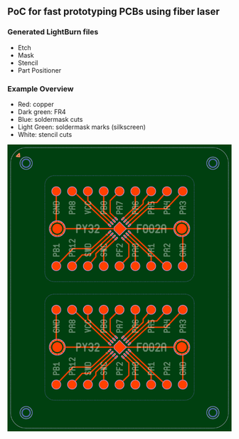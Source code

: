 ## PoC for fast prototyping PCBs using fiber laser

### Generated LightBurn files

* Etch
* Mask
* Stencil
* Part Positioner

### Example Overview

* Red: copper
* Dark green: FR4
* Blue: soldermask cuts
* Light Green: soldermask marks (silkscreen)
* White: stencil cuts

![PCB Overview](./pcbc/out/overview.png)
